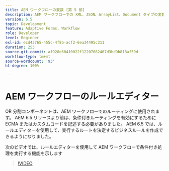 ```yaml
---
title: AEM ワークフローの変数 [第 5 部]
description: AEM ワークフローでの XML、JSON、ArrayList、Document タイプの変数の使用
version: 6.5
topic: Development
feature: Adaptive Forms, Workflow
role: Developer
level: Beginner
exl-id: ecd43765-455c-4f8b-acf2-6ea34495c311
duration: 253
source-git-commit: af928e60410022f12207082467d3bd9b818af59d
workflow-type: tm+mt
source-wordcount: '93'
ht-degree: 100%

---
```


# AEM ワークフローのルールエディター

OR 分割コンポーネントは、AEM ワークフローでのルーティングに使用されます。 AEM 6.5 リリースより前は、条件付きルーティングを有効にするために ECMA またはカスタムコードを記述する必要がありました。 AEM 6.5 では、ルールエディターを使用して、実行するルートを決定するビジネスルールを作成できるようになりました。

次のビデオでは、ルールエディターを使用して AEM ワークフローで条件付き処理を実行する機能を示します

>[!VIDEO](https://video.tv.adobe.com/v/26362?quality=12&learn=on)


